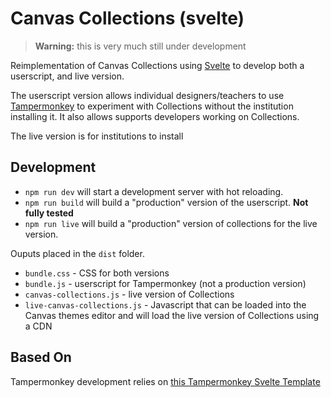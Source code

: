 # Canvas Collections (svelte)

> **Warning:** this is very much still under development


Reimplementation of Canvas Collections using [Svelte](https://svelte.dev) to develop both a userscript, and live version.

The userscript version allows individual designers/teachers to use [Tampermonkey](https://www.tampermonkey.net/) to experiment with Collections without the institution installing it. It also allows supports developers working on Collections.

The live version is for institutions to install

## Development

- `npm run dev` will start a development server with hot reloading.
- `npm run build` will build a "production" version of the userscript. **Not fully tested**
- `npm run live` will build a "production" version of collections for the live version.

Ouputs placed in the `dist` folder.

- `bundle.css` - CSS for both versions
- `bundle.js` - userscript for Tampermonkey (not a production version)
- `canvas-collections.js` - live version of Collections
- `live-canvas-collections.js` - Javascript that can be loaded into the Canvas themes editor and will load the live version of Collections using a CDN


## Based On

Tampermonkey development relies on [this Tampermonkey Svelte Template](https://github.com/lpshanley/tampermonkey-svelte#readme)
